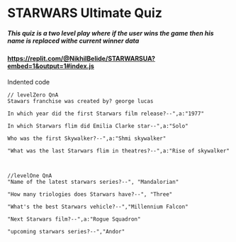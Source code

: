 # STARWARS Ultimate Quiz
##### This quiz is a two level play where if the user wins the game then his name is replaced withe current winner data


#### https://replit.com/@NikhilBelide/STARWARSUA?embed=1&output=1#index.js


Indented code

    // levelZero QnA
    Stawars franchise was created by? george lucas
  
    In which year did the first Starwars film release?--",a:"1977"
  
    In which Starwars flim did Emilia Clarke star--",a:"Solo"
  
    Who was the first Skywalker?--",a:"Shmi skywalker"
  
    "What was the last Starwars flim in theatres?--",a:"Rise of skywalker"

   
  
    //levelOne QnA
    "Name of the latest starwars series?--", "Mandalorian"
  
    "How many triologies does Starwars have?--", "Three"
  
    "What's the best Starwars vehicle?--","Millennium Falcon"
  
    "Next Starwars film?--",a:"Rogue Squadron"
  
    "upcoming starwars series?--","Andor"
